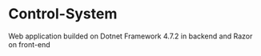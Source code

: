 # Control-System
Web application builded on Dotnet Framework 4.7.2 in backend and Razor on front-end
